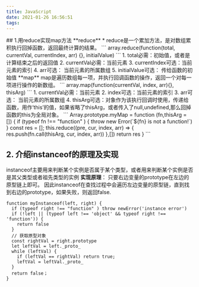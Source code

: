 ```yaml
---
title: JavaScript
date: 2021-01-26 16:56:51
tags:
---
```

<meta name="referrer" content="no-referrer"/>
## 1.用reduce实现map方法
**reduce**
* reduce是一个累加方法，是对数组累积执行回掉函数，返回最终计算的结果。
```
array.reduce(function(total, currentVal, currentIndex, arr) {}, initialValue)
```
1. total必需：初始值，或者是计算结束之后的返回值
2. currentVal必需：当前元素
3. currentIndex可选：当前元素的索引
4. arr可选： 当前元素的所属数组
5. initialValue可选： 传给函数的初始值
**map**
map是遍历数组每一项，并执行回调函数的操作，返回一个对每一项进行操作的新数组。
```
array.map(function(currentVal, index, arr){}, thisArg)
```
1. currentVal必需：当前元素
2. index可选：当前元素的索引
3. arr可选： 当前元素的所属数组
4. thisArg可选：对象作为该执行回调时使用，传递给函数，用作‘this’的值，如果省略了thisArg，或者传入了null,undefined,那么回掉函数的this为全局对象。
```
Array.prototype.myMap = function (fn,thisArg = []) {
  if (typeof fn !== "function" ) {
    throw new Error(`${fn} is not a function!`)
  }
  const res = [];
  this.reduce((pre, cur, index, arr) => {
    res.push(fn.call(thisArg, cur, index, arr))
  },[])
  return res
}
```

## 2. 介绍instanceof的原理及实现
instanceof主要用来判断某个实例是否属于某个类型，或者用来判断某个实例是否是其父类型或者祖先类型的实例
**实现原理**： 只要右边变量的prototype在左边的原型链上即可。
因此instanceof在查找过程中会遍历左边变量的原型链，直到找到右边的prototype，如果失败，则返回false.
```
function myInstanceof(left, right) {
  if (typeof right !== "function" ) throw newError('instance error')
  if (!left || (typeof left !== 'object' && typeof right !== 'function')) {
    return false
  }
  // 获取原型对象
  const rightVal = right.prototype
  let leftVal = left._proto_
  while (leftVal) {
    if (leftVal == rightVal) return true;
    leftVal = leftVal._proto_
  }
  return false；
}
```
